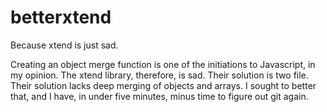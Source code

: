 betterxtend
===========

Because xtend is just sad.

Creating an object merge function is one of the initiations to Javascript, in my opinion. The xtend library, therefore, is sad. Their solution is two file. Their solution lacks deep merging of objects and arrays. I sought to better that, and I have, in under five minutes, minus time to figure out git again.
